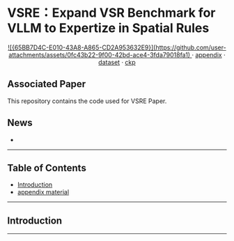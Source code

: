 # VSRE：Expand VSR Benchmark for VLLM to Expertize in Spatial Rules
  <p align="center">  
    <a href="https://arxiv.org/pdf/2412.18224">![{65BB7D4C-E010-43A8-A865-CD2A953632E9}](https://github.com/user-attachments/assets/0fc43b22-9f00-42bd-ace4-3fda79018fa1)
</a>
    ·
    <a href="https://github.com/user-attachments/files/18237160/appendix.pdf">appendix</a>
    ·
    <a href="">dataset</a>
    ·
    <a href="">ckp</a>
  </p>




## Associated Paper
This repository contains the code used for VSRE Paper. 

## News
- 



---

## Table of Contents

- [Introduction](#introduction)
- [appendix material](https://github.com/user-attachments/files/18237160/appendix.pdf)



---

## Introduction


---



